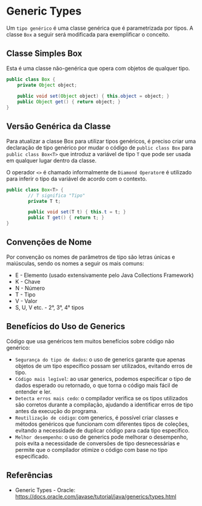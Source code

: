 # Generic Types
Um `tipo genérico` é uma classe genérica que é parametrizada por tipos. A classe `Box` a seguir será modificada para exemplificar o conceito.

## Classe Simples Box
Esta é uma classe não-genérica que opera com objetos de qualquer tipo.

```java
public class Box {
	private Object object;
	
	public void set(Object object) { this.object = object; }
	public Object get() { return object; }
}
```

## Versão Genérica da Classe
Para atualizar a classe Box para utilizar tipos genéricos, é preciso criar uma declaração de tipo genérico por mudar o código de `public class Box` para `public class Box<T>` que introduz a variável de tipo `T` que pode ser usada em qualquer lugar dentro da classe.

O operador `<>` é chamado informalmente de `Diamond Operator`e é utilizado para inferir o tipo da variável de acordo com o contexto.

```java
public class Box<T> {
    	// T significa "Tipo"
    	private T t;

    	public void set(T t) { this.t = t; }
    	public T get() { return t; }
}
```

## Convenções de Nome
Por convenção os nomes de parâmetros de tipo são letras únicas e maiúsculas, sendo os nomes a seguir os mais comuns:

- E - Elemento (usado extensivamente pelo Java Collections Framework)
- K - Chave
- N - Número
- T - Tipo
- V - Valor
- S, U, V etc. - 2°, 3°, 4° tipos

## Benefícios do Uso de Generics
Código que usa genéricos tem muitos benefícios sobre código não genérico:

- `Segurança do tipo de dados`: o uso de generics garante que apenas objetos de um tipo específico possam ser utilizados, evitando erros de tipo.
- `Código mais legível`: ao usar generics, podemos especificar o tipo de dados esperado ou retornado, o que torna o código mais fácil de entender e ler.
- `Detecta erros mais cedo`: o compilador verifica se os tipos utilizados são corretos durante a compilação, ajudando a identificar erros de tipo antes da execução do programa.
- `Reutilização de código`: com generics, é possível criar classes e métodos genéricos que funcionam com diferentes tipos de coleções, evitando a necessidade de duplicar código para cada tipo específico.
- `Melhor desempenho`: o uso de generics pode melhorar o desempenho, pois evita a necessidade de conversões de tipo desnecessárias e permite que o compilador otimize o código com base no tipo especificado.

## Referências
- Generic Types - Oracle: https://docs.oracle.com/javase/tutorial/java/generics/types.html